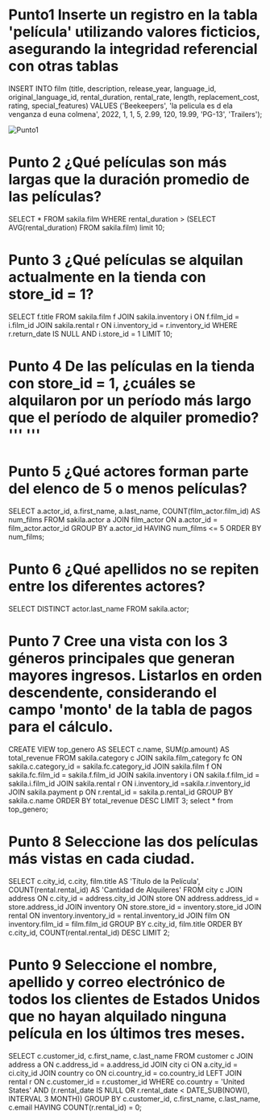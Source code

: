# Punto1 Inserte un registro en la tabla 'película' utilizando valores ficticios, asegurando la integridad referencial con otras tablas

INSERT INTO 
film (title, description, release_year, language_id, original_language_id, rental_duration, rental_rate, length, replacement_cost, rating, special_features)
VALUES 
('Beekeepers', 'la pelicula es d ela venganza d euna colmena', 2022, 1, 1, 5, 2.99, 120, 19.99, 'PG-13', 'Trailers');


![Punto1](https://github.com/AlexGiraldo2/BD2/assets/161048738/031513bf-f196-48ba-8fe6-f88fb5fd3c93)

# Punto 2  ¿Qué películas son más largas que la duración promedio de las películas?

SELECT *
FROM sakila.film
WHERE rental_duration > (SELECT AVG(rental_duration) FROM sakila.film)
limit 10;

# Punto 3 ¿Qué películas se alquilan actualmente en la tienda con store_id = 1?

SELECT f.title
FROM sakila.film f
JOIN sakila.inventory i ON f.film_id = i.film_id
JOIN sakila.rental r ON i.inventory_id = r.inventory_id
WHERE r.return_date IS NULL
AND i.store_id = 1
LIMIT 10;


# Punto 4 De las películas en la tienda con store_id = 1, ¿cuáles se alquilaron por un período más largo que el período de alquiler promedio? '''  '''

# Punto 5 ¿Qué actores forman parte del elenco de 5 o menos películas?

SELECT a.actor_id, a.first_name, a.last_name, 
COUNT(film_actor.film_id) AS num_films
FROM sakila.actor a
JOIN film_actor ON a.actor_id = film_actor.actor_id
GROUP BY a.actor_id 
HAVING num_films <= 5
ORDER BY num_films;


# Punto 6 ¿Qué apellidos no se repiten entre los diferentes actores?

SELECT DISTINCT actor.last_name
FROM sakila.actor;


# Punto 7 Cree una vista con los 3 géneros principales que generan mayores ingresos. Listarlos en orden descendente, considerando el campo 'monto' de la tabla de pagos para el cálculo.

CREATE VIEW top_genero AS
SELECT 
c.name, 
SUM(p.amount) AS total_revenue
FROM sakila.category c
JOIN sakila.film_category fc ON sakila.c.category_id = sakila.fc.category_id
JOIN sakila.film f ON sakila.fc.film_id = sakila.f.film_id
JOIN sakila.inventory i ON sakila.f.film_id = sakila.i.film_id
JOIN sakila.rental r ON i.inventory_id =sakila.r.inventory_id
JOIN sakila.payment p ON r.rental_id = sakila.p.rental_id
GROUP BY sakila.c.name
ORDER BY total_revenue DESC
LIMIT 3;
select * from top_genero;


# Punto 8 Seleccione las dos películas más vistas en cada ciudad.

SELECT 
c.city_id, c.city, film.title AS 'Título de la Película', 
COUNT(rental.rental_id) AS 'Cantidad de Alquileres'
FROM city c
JOIN address ON c.city_id = address.city_id
JOIN store ON address.address_id = store.address_id
JOIN inventory ON store.store_id = inventory.store_id
JOIN rental ON inventory.inventory_id = rental.inventory_id
JOIN film ON inventory.film_id = film.film_id
GROUP BY c.city_id, film.title
ORDER BY c.city_id, COUNT(rental.rental_id) DESC
LIMIT 2;

# Punto 9 Seleccione el nombre, apellido y correo electrónico de todos los clientes de Estados Unidos que no hayan alquilado ninguna película en los últimos tres meses.

SELECT c.customer_id, c.first_name, c.last_name
FROM customer c
JOIN address a ON c.address_id = a.address_id
JOIN city ci ON a.city_id = ci.city_id
JOIN country co ON ci.country_id = co.country_id
LEFT JOIN rental r ON c.customer_id = r.customer_id
WHERE co.country = 'United States'
AND (r.rental_date IS NULL OR r.rental_date < DATE_SUB(NOW(), INTERVAL 3 MONTH))
GROUP BY c.customer_id, c.first_name, c.last_name, c.email
HAVING COUNT(r.rental_id) = 0;

